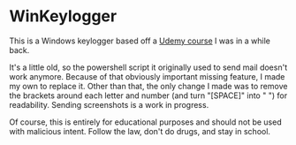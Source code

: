 # WinKeylogger
This is a Windows keylogger based off a [Udemy course](https://www.udemy.com/course/how-to-create-an-advanced-keylogger-from-scratch-for-windows/) I was in a while back. 

It's a little old, so the powershell script it originally used to send mail doesn't work anymore. Because of that obviously important missing feature, I made my own to replace it.
Other than that, the only change I made was to remove the brackets around each letter and number (and turn "[SPACE]" into " ") for readability.
Sending screenshots is a work in progress. 


Of course, this is entirely for educational purposes and should not be used with malicious intent.  Follow the law, don't do drugs, and stay in school.
